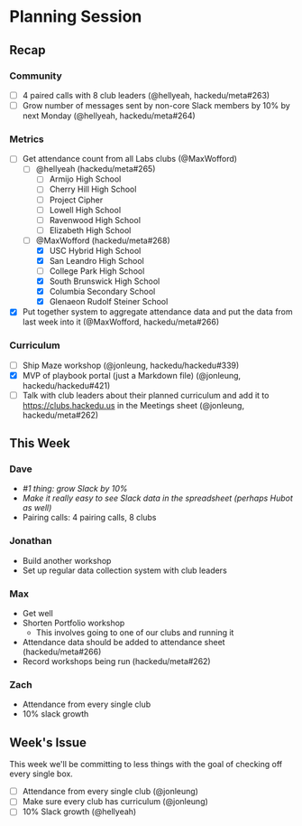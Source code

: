 # Planning Session

## Recap

### Community

- [ ] 4 paired calls with 8 club leaders (@hellyeah, hackedu/meta#263)
- [ ] Grow number of messages sent by non-core Slack members by 10% by next
  Monday (@hellyeah, hackedu/meta#264)

### Metrics

- [ ] Get attendance count from all Labs clubs (@MaxWofford)
  - [ ] @hellyeah (hackedu/meta#265)
    - [ ] Armijo High School
    - [ ] Cherry Hill High School
    - [ ] Project Cipher
    - [ ] Lowell High School
    - [ ] Ravenwood High School
    - [ ] Elizabeth High School
  - [ ] @MaxWofford (hackedu/meta#268)
    - [x] USC Hybrid High School
    - [x] San Leandro High School
    - [ ] College Park High School
    - [x] South Brunswick High School
    - [x] Columbia Secondary School
    - [x] Glenaeon Rudolf Steiner School
- [x] Put together system to aggregate attendance data and put the data from
  last week into it (@MaxWofford, hackedu/meta#266)

### Curriculum

- [ ] Ship Maze workshop (@jonleung, hackedu/hackedu#339)
- [x] MVP of playbook portal (just a Markdown file) (@jonleung,
  hackedu/hackedu#421)
- [ ] Talk with club leaders about their planned curriculum and add it to
  https://clubs.hackedu.us in the Meetings sheet (@jonleung, hackedu/meta#262)

## This Week

### Dave

- _#1 thing: grow Slack by 10%_
- _Make it really easy to see Slack data in the spreadsheet (perhaps Hubot as
  well)_
- Pairing calls: 4 pairing calls, 8 clubs

### Jonathan

- Build another workshop
- Set up regular data collection system with club leaders

### Max

- Get well
- Shorten Portfolio workshop
  - This involves going to one of our clubs and running it
- Attendance data should be added to attendance sheet (hackedu/meta#266)
- Record workshops being run (hackedu/meta#262)

### Zach

- Attendance from every single club
- 10% slack growth

## Week's Issue

This week we'll be committing to less things with the goal of checking off every
single box.

- [ ] Attendance from every single club (@jonleung)
- [ ] Make sure every club has curriculum (@jonleung)
- [ ] 10% Slack growth (@hellyeah)
